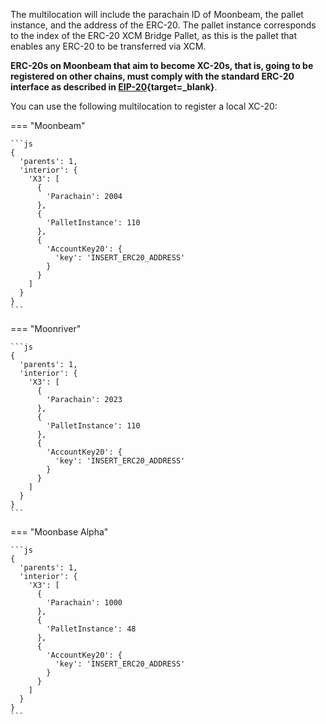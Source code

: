 The multilocation will include the parachain ID of Moonbeam, the pallet instance, and the address of the ERC-20. The pallet instance corresponds to the index of the ERC-20 XCM Bridge Pallet, as this is the pallet that enables any ERC-20 to be transferred via XCM.

**ERC-20s on Moonbeam that aim to become XC-20s, that is, going to be registered on other chains, must comply with the standard ERC-20 interface as described in [EIP-20](https://eips.ethereum.org/EIPS/eip-20){target=_blank}**.

You can use the following multilocation to register a local XC-20:

=== "Moonbeam"

    ```js
    {
      'parents': 1,
      'interior': {
        'X3': [
          { 
            'Parachain': 2004
          },
          {
            'PalletInstance': 110
          },
          {
            'AccountKey20': {
              'key': 'INSERT_ERC20_ADDRESS'
            }
          }
        ]
      }
    }
    ```

=== "Moonriver"

    ```js
    {
      'parents': 1,
      'interior': {
        'X3': [
          { 
            'Parachain': 2023
          },
          {
            'PalletInstance': 110
          },
          {
            'AccountKey20': {
              'key': 'INSERT_ERC20_ADDRESS'
            }
          }
        ]
      }
    }
    ```

=== "Moonbase Alpha"

    ```js
    {
      'parents': 1,
      'interior': {
        'X3': [
          { 
            'Parachain': 1000
          },
          {
            'PalletInstance': 48
          },
          {
            'AccountKey20': {
              'key': 'INSERT_ERC20_ADDRESS'
            }
          }
        ]
      }
    }
    ```